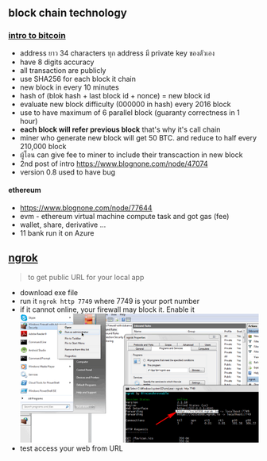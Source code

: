 ## block chain technology
### [intro to bitcoin](https://www.blognone.com/node/35180)
* address ยาว 34 characters ทุก address มี private key ของตัวเอง
* have 8 digits accuracy
* all transaction are publicly
* use SHA256 for each block it chain
* new block in every 10 minutes
* hash of (blok hash + last block id + nonce) = new block id
* evaluate new block difficulty (000000 in hash) every 2016 block
* use to have maximum of 6 parallel block (guaranty correctness in 1 hour)
* **each block will refer previous block** that's why it's call chain
* miner who generate new block will get 50 BTC. and reduce to half every 210,000 block
* ผู้โอน can give fee to miner to include their transcaction in new block
* 2nd post of intro https://www.blognone.com/node/47074
* version 0.8 used to have bug
#### ethereum
* https://www.blognone.com/node/77644
* evm - ethereum virtual machine compute task and got gas (fee)
* wallet, share, derivative ...
* 11 bank run it on Azure

## [ngrok](https://ngrok.com/)
> to get public URL for your local app

* download exe file
* run it `ngrok http 7749` where 7749 is your port number
* if it cannot online, your firewall may block it. Enable it
![](img/11a.gif)
* test access your web from URL
